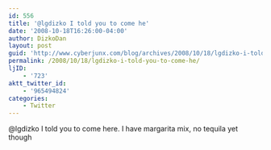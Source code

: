```yaml
---
id: 556
title: '@lgdizko I told you to come he'
date: '2008-10-18T16:26:00-04:00'
author: DizkoDan
layout: post
guid: 'http://www.cyberjunx.com/blog/archives/2008/10/18/lgdizko-i-told-you-to-come-he/'
permalink: /2008/10/18/lgdizko-i-told-you-to-come-he/
ljID:
    - '723'
aktt_twitter_id:
    - '965494824'
categories:
    - Twitter
---
```


@lgdizko I told you to come here. I have margarita mix, no tequila yet though